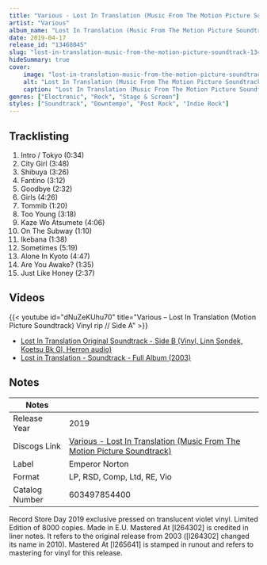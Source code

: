 ```yaml
---
title: "Various - Lost In Translation (Music From The Motion Picture Soundtrack)"
artist: "Various"
album_name: "Lost In Translation (Music From The Motion Picture Soundtrack)"
date: 2019-04-17
release_id: "13468045"
slug: "lost-in-translation-music-from-the-motion-picture-soundtrack-13468045"
hideSummary: true
cover:
    image: "lost-in-translation-music-from-the-motion-picture-soundtrack-13468045.jpg"
    alt: "Lost In Translation (Music From The Motion Picture Soundtrack) by Various"
    caption: "Lost In Translation (Music From The Motion Picture Soundtrack) by Various"
genres: ["Electronic", "Rock", "Stage & Screen"]
styles: ["Soundtrack", "Downtempo", "Post Rock", "Indie Rock"]
---
```

## Tracklisting
1. Intro / Tokyo (0:34)
2. City Girl (3:48)
3. Shibuya (3:26)
4. Fantino (3:12)
5. Goodbye (2:32)
6. Girls (4:26)
7. Tommib (1:20)
8. Too Young (3:18)
9. Kaze Wo Atsumete (4:06)
10. On The Subway (1:10)
11. Ikebana (1:38)
12. Sometimes (5:19)
13. Alone In Kyoto (4:47)
14. Are You Awake? (1:35)
15. Just Like Honey (2:37)

## Videos
{{< youtube id="dNuZeKUhu70" title="Various ‎– Lost In Translation (Motion Picture Soundtrack) Vinyl rip // Side A" >}}
- [Lost In Translation Original Soundtrack - Side B (Vinyl, Linn Sondek, Koetsu Bk Gl, Herron audio)](https://www.youtube.com/watch?v=DP16_k3CWyg)
- [Lost in Translation - Soundtrack - Full Album (2003)](https://www.youtube.com/watch?v=WETG07MZ8Mk)

## Notes
| Notes          |             |
| ---------------| ----------- |
| Release Year   | 2019 |
| Discogs Link   | [Various - Lost In Translation (Music From The Motion Picture Soundtrack)](https://www.discogs.com/release/13468045-Various-Lost-In-Translation-Music-From-The-Motion-Picture-Soundtrack) |
| Label          | Emperor Norton |
| Format         | LP, RSD, Comp, Ltd, RE, Vio |
| Catalog Number | 603497854400 |

Record Store Day 2019 exclusive pressed on translucent violet vinyl. Limited Edition of 8000 copies. Made in E.U.  Mastered At [l264302] is credited in liner notes. It refers to the original release from 2003 ([l264302] changed its name in 2010). Mastered At [l265641] is stamped in runout and refers to mastering for vinyl for this release.
